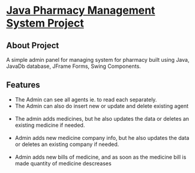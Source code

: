 <p align="left">
    <h1><u>Java Pharmacy Management System Project</u></h1>
</p>

## About Project

A simple admin panel for managing system for pharmacy built using Java, JavaDb database, JFrame Forms, Swing Components.

## Features
<ul>
    <li>The Admin can see all agents ie. to read each separately. </li>
    <li>The Admin can also do insert new or update and delete existing agent </li>
<br>
    <li>The admin adds medicines, but he also updates the data or deletes an existing medicine if needed. </li>
<br>
    <li>Admin adds new medicine company info, but he also updates the data or deletes an existing company if needed.</li>
    <br>
    <li>Admin adds new bills of medicine, and as soon as the medicine bill is made quantity of medicine descreases</li>
</ul>
